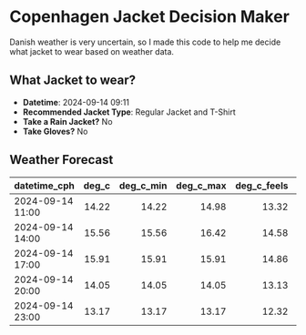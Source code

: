 
# Copenhagen Jacket Decision Maker

Danish weather is very uncertain, so I made this code to help me decide what jacket to wear based on weather data.

## What Jacket to wear?

- **Datetime**: 2024-09-14 09:11
- **Recommended Jacket Type**: Regular Jacket and T-Shirt
- **Take a Rain Jacket?** No
- **Take Gloves?** No

## Weather Forecast
| datetime_cph     |   deg_c |   deg_c_min |   deg_c_max |   deg_c_feels | weather   | wind   | rain   |
|:-----------------|--------:|------------:|------------:|--------------:|:----------|:-------|:-------|
| 2024-09-14 11:00 |   14.22 |       14.22 |       14.98 |         13.32 | Clouds    | Medium | None   |
| 2024-09-14 14:00 |   15.56 |       15.56 |       16.42 |         14.58 | Clouds    | Medium | None   |
| 2024-09-14 17:00 |   15.91 |       15.91 |       15.91 |         14.86 | Clear     | Medium | None   |
| 2024-09-14 20:00 |   14.05 |       14.05 |       14.05 |         13.13 | Clear     | Medium | None   |
| 2024-09-14 23:00 |   13.17 |       13.17 |       13.17 |         12.32 | Clear     | Low    | None   |
        